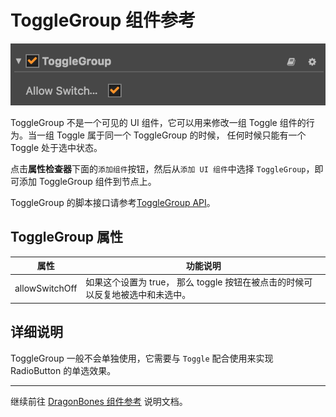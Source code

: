 # ToggleGroup 组件参考

![toggle-group](./toggle/toggle-group.png)

ToggleGroup 不是一个可见的 UI 组件，它可以用来修改一组 Toggle  组件的行为。当一组 Toggle 属于同一个 ToggleGroup 的时候，
任何时候只能有一个 Toggle 处于选中状态。

点击**属性检查器**下面的`添加组件`按钮，然后从`添加 UI 组件`中选择 `ToggleGroup`，即可添加 ToggleGroup 组件到节点上。

ToggleGroup 的脚本接口请参考[ToggleGroup API](../api/classes/toggleGroup.html)。

## ToggleGroup 属性

| 属性 |   功能说明
| -------------- | ----------- |
| allowSwitchOff | 如果这个设置为 true， 那么 toggle 按钮在被点击的时候可以反复地被选中和未选中。


## 详细说明

ToggleGroup 一般不会单独使用，它需要与 `Toggle` 配合使用来实现 RadioButton 的单选效果。

---

继续前往 [DragonBones 组件参考](dragonbones.md) 说明文档。
